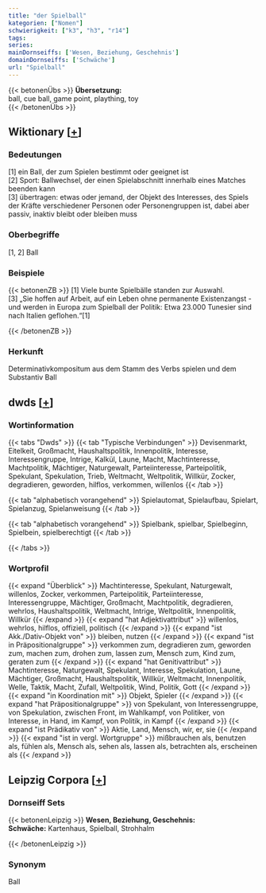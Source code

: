 ```yaml
---
title: "der Spielball"
kategorien: ["Nomen"]
schwierigkeit: ["k3", "h3", "r14"]
tags:
series:
mainDornseiffs: ['Wesen, Beziehung, Geschehnis']
domainDornseiffs: ['Schwäche']
url: "Spielball"
---
```


{{< betonenÜbs >}}
**Übersetzung:**  
ball, cue ball, game point, plaything, toy  
{{< /betonenÜbs >}}

## Wiktionary [[+](https://de.wiktionary.org/wiki/Spielball)]

### Bedeutungen
[1] ein Ball, der zum Spielen bestimmt oder geeignet ist  
[2] Sport: Ballwechsel, der einen Spielabschnitt innerhalb eines Matches beenden kann  
[3] übertragen: etwas oder jemand, der Objekt des Interesses, des Spiels der Kräfte verschiedener Personen oder Personengruppen ist, dabei aber passiv, inaktiv bleibt oder bleiben muss  

### Oberbegriffe
[1, 2] Ball  

### Beispiele
{{< betonenZB >}}
[1] Viele bunte Spielbälle standen zur Auswahl.  
[3] „Sie hoffen auf Arbeit, auf ein Leben ohne permanente Existenzangst - und werden in Europa zum Spielball der Politik: Etwa 23.000 Tunesier sind nach Italien geflohen.“[1]  

{{< /betonenZB >}}
### Herkunft
Determinativkompositum aus dem Stamm des Verbs spielen und dem Substantiv Ball  



## dwds [[+](https://www.dwds.de/wb/Spielball)]

### Wortinformation
{{< tabs "Dwds" >}}
{{< tab "Typische Verbindungen" >}}
Devisenmarkt, Eitelkeit, Großmacht, Haushaltspolitik, Innenpolitik, Interesse, Interessengruppe, Intrige, Kalkül, Laune, Macht, Machtinteresse, Machtpolitik, Mächtiger, Naturgewalt, Parteiinteresse, Parteipolitik, Spekulant, Spekulation, Trieb, Weltmacht, Weltpolitik, Willkür, Zocker, degradieren, geworden, hilflos, verkommen, willenlos
{{< /tab >}}

{{< tab "alphabetisch vorangehend" >}}
Spielautomat, Spielaufbau, Spielart, Spielanzug, Spielanweisung
{{< /tab >}}

{{< tab "alphabetisch vorangehend" >}}
Spielbank, spielbar, Spielbeginn, Spielbein, spielberechtigt
{{< /tab >}}

{{< /tabs >}}

### Wortprofil
{{< expand "Überblick" >}} Machtinteresse, Spekulant, Naturgewalt, willenlos, Zocker, verkommen, Parteipolitik, Parteiinteresse, Interessengruppe, Mächtiger, Großmacht, Machtpolitik, degradieren, wehrlos, Haushaltspolitik, Weltmacht, Intrige, Weltpolitik, Innenpolitik, Willkür {{< /expand >}}
{{< expand "hat Adjektivattribut" >}} willenlos, wehrlos, hilflos, offiziell, politisch {{< /expand >}}
{{< expand "ist Akk./Dativ-Objekt von" >}} bleiben, nutzen {{< /expand >}}
{{< expand "ist in Präpositionalgruppe" >}} verkommen zum, degradieren zum, geworden zum, machen zum, drohen zum, lassen zum, Mensch zum, Kind zum, geraten zum {{< /expand >}}
{{< expand "hat Genitivattribut" >}} Machtinteresse, Naturgewalt, Spekulant, Interesse, Spekulation, Laune, Mächtiger, Großmacht, Haushaltspolitik, Willkür, Weltmacht, Innenpolitik, Welle, Taktik, Macht, Zufall, Weltpolitik, Wind, Politik, Gott {{< /expand >}}
{{< expand "in Koordination mit" >}} Objekt, Spieler {{< /expand >}}
{{< expand "hat Präpositionalgruppe" >}} von Spekulant, von Interessengruppe, von Spekulation, zwischen Front, im Wahlkampf, von Politiker, von Interesse, in Hand, im Kampf, von Politik, in Kampf {{< /expand >}}
{{< expand "ist Prädikativ von" >}} Aktie, Land, Mensch, wir, er, sie {{< /expand >}}
{{< expand "ist in vergl. Wortgruppe" >}} mißbrauchen als, benutzen als, fühlen als, Mensch als, sehen als, lassen als, betrachten als, erscheinen als {{< /expand >}}

## Leipzig Corpora [[+](https://corpora.uni-leipzig.de/en/res?word=Spielball&corpusId=deu_newscrawl-public_2018)]

### Dornseiff Sets
{{< betonenLeipzig >}}
**Wesen, Beziehung, Geschehnis:**  
**Schwäche:** Kartenhaus, Spielball, Strohhalm  

{{< /betonenLeipzig >}}

### Synonym
Ball

